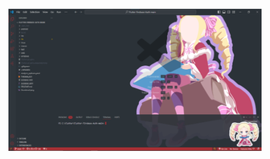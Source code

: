 ![](https://github.com/Lukita-12/FirebaseAuthentication/blob/main/{58CBE633-EB1A-45A9-B9F7-D8E35CCC1B0A}.png)

